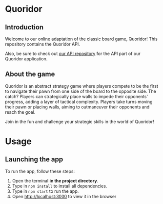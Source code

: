 # Quoridor

## Introduction

Welcome to our online adaptation of the classic board game, Quoridor! This repository contains the Quoridor API.

Also, be sure to check out [our API repository](https://github.com/Kliunkius/quoridor-api) for the API part of our Quoridor application.

## About the game

Quoridor is an abstract strategy game where players compete to be the first to navigate their pawn from one side of the board to the opposite side. The catch? Players can strategically place walls to impede their opponents' progress, adding a layer of tactical complexity. Players take turns moving their pawn or placing walls, aiming to outmaneuver their opponents and reach the goal.

Join in the fun and challenge your strategic skills in the world of Quoridor!

# Usage

## Launching the app

To run the app, follow these steps:

1. Open the terminal **in the project directory**.
2. Type in `npm install` to install all dependencies.
3. Type in `npm start` to run the app.
4. Open [http://localhost:3000](http://localhost:3000) to view it in the browser
